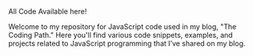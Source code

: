 All Code Available here!

Welcome to my repository for JavaScript code used in my blog, "The Coding Path." Here you'll find various code snippets, examples, and projects related to JavaScript programming that I’ve shared on my blog.
